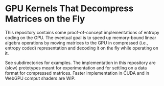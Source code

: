 # GPU Kernels That Decompress Matrices on the Fly

This repository contains some proof-of-concept implementations of entropy coding on the GPU.
The eventual goal is to speed up memory-bound linear algebra operations by moving matrices to the GPU in compressed (i.e., entropy coded) representation and decoding it on the fly while operating on it.

See subdirectories for examples.
The implementation in this repository are (slow) prototypes meant for experimentation and for settling on a data format for compressed matrices.
Faster implementation in CUDA and in WebGPU comput shaders are WIP.

